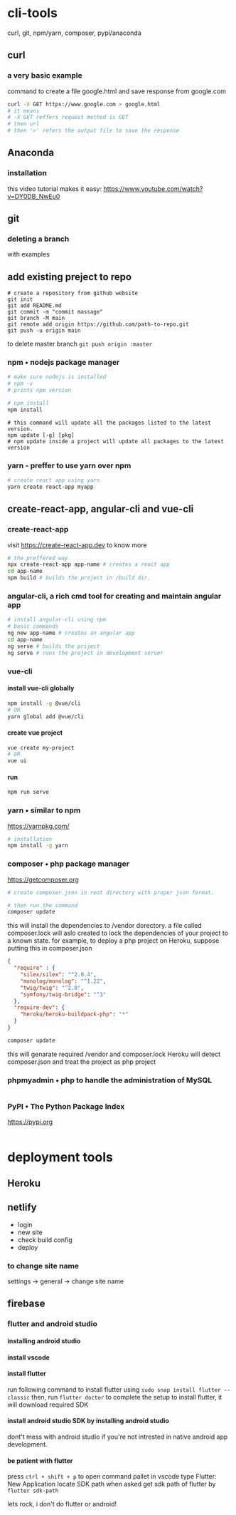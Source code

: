 # cli-tools

curl, git, npm/yarn, composer, pypi/anaconda

## curl 
### a very basic example
command to create a file google.html and save response from google.com
```sh
curl -X GET https://www.google.com > google.html
# it means 
# -X GET reffers request method is GET
# then url
# then '>' refers the output file to save the response
```


## Anaconda
### installation
this video tutorial makes it easy: https://www.youtube.com/watch?v=DY0DB_NwEu0

## git 
### deleting a branch
with examples

## add existing preject to repo
```
# create a repository from github website
git init
git add README.md
git commit -m "commit massage"
git branch -M main
git remote add origin https://github.com/path-to-repo.git
git push -u origin main
```

to delete master branch
```git push origin :master```

### npm • nodejs package manager
```sh
# make sure nodejs is installed
# npm -v
# prints npm version

# npm install 
npm install 
```
``` 
# this command will update all the packages listed to the latest version.
npm update [-g] [pkg] 
# npm update inside a project will update all packages to the latest version
```

### yarn - preffer to use yarn over npm
```sh
# create react app using yarn
yarn create react-app myapp
```


##  create-react-app, angular-cli and vue-cli
### create-react-app 
visit https://create-react-app.dev to know  more
```sh
# the preffered way
npx create-react-app app-name # creates a react app
cd app-name
npm build # builds the project in /build dir.
```

### angular-cli, a rich cmd tool for creating and maintain angular app
```sh
# install angular-cli using npm
# basic commands
ng new app-name # creates an angular app
cd app-name
ng serve # builds the priject
ng serve # runs the project in development server
```

### vue-cli

#### install vue-cli globally

```sh
npm install -g @vue/cli
# OR
yarn global add @vue/cli
```

#### create vue project

```sh
vue create my-project
# OR
vue ui
```

#### run 
```sh
npm run serve
```



### yarn • similar to npm
https://yarnpkg.com/

```bash
# installation
npm install -g yarn
```

### composer • php package manager
https://getcomposer.org
```sh
# create composer.json in root directory with proper json format.
```
```sh
# then run the command 
composer update
```
this will install the dependencies to /vendor dorectory. a file called composer.lock will aslo created to lock the dependencies of your project to a known state. 
for example, to deploy a php project on Heroku, suppose putting this in composer.json
```json
{
  "require" : {
    "silex/silex": "^2.0.4",
    "monolog/monolog": "^1.22",
    "twig/twig": "^2.0",
    "symfony/twig-bridge": "^3"
  },
  "require-dev": {
    "heroku/heroku-buildpack-php": "*"
  }
}
```
```sh
composer update
```
this will genarate required /vendor and composer.lock
Heroku will detect composer.json and treat the project as php project



### phpmyadmin • php to handle the administration of MySQL
```

```



### PyPI • The Python Package Index 
https://pypi.org
```
```






# deployment tools
## Heroku



## netlify
- login
- new site
- check build config
- deploy

### to change site name
settings -> general -> change site name






## firebase


### flutter and android studio
#### installing android studio
#### install vscode
#### install flutter
run following command to install flutter  using ```sudo snap install flutter --classic```
then, run ```flutter doctor``` to complete the setup to install flutter, it will download required SDK
#### install android studio SDK by installing android studio
dont't mess with android studio if you're not intrested in native android app development.

#### be patient with flutter
press ```ctrl + shift + p``` to open command pallet in vscode
type Flutter: New Application
locate SDK path when asked
get sdk path of flutter by ```flutter sdk-path```

lets rock, i don't do flutter or android!





